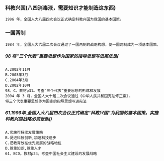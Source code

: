 ### 科教兴国(八四消毒液，需要知识才能制造这东西)    
    1996 年，全国人大八届四次会议正式确定科教兴国为我国的基本国策。

### 一国两制
    1984 年，全国人大六届二次会议通过了一国两制的战略构想，使一国两制成为一项基本国策。    
    
##### 98 将“三个代表”重要思想作为国家的指导思想写进宪法是(
    A.2002年11月
    B.2003年3月
    C.2004年3月
    D.2002年10月
    98、C。教材p31。考查“三个代表”重要思想的形成和发展
    2004 年 3 月，全国人大十届二次会议通过《中华人民共和国宪法修正案》，
    将三个代表重要思想作为国家的指导思想写进宪法
    
##### 61.1996年,全国人大八届四次会议正式确定“科教兴国”为我国的基本国策。实施科教兴国战略必须做到()
    A.实施可持续发展策略
    B.促进科技创新,加速科技进步
    C.把教育放在优先发展的战略地位
    D.尊重知识,尊重人才
    61、BCD。教材p24。考查中国社会主义建设的发展战略





































    
